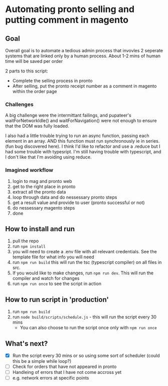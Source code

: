 # Automating pronto selling and putting comment in magento

## Goal

Overall goal is to automate a tedious admin process that invovles 2 seperate systems that are linked only by a human process. About 1-2 mins of human time will be saved per order

2 parts to this script:

- Complete the selling process in pronto
- After selling, put the pronto receipt number as a comment in magento within the order page

### Challenges

A big challenge were the intermittant failings, and pupateer's waitForNetworkIdle() and waitForNavigation() were not enough to ensure that the DOM was fully loaded.

I also had a little trouble trying to run an async function, passing each element in an array. AND this function must run synchronously ie in series. (fun bug discovered here). I think I'd like to refactor and use a .reduce but I had some trouble with typesript. I'm still having trouble with typescript, and I don't like that I'm avoiding using reduce.

### Imagined workflow

1. login to mag and pronto web
2. get to the right place in pronto
3. extract all the pronto data
4. loop through data and do nessessary pronto steps
5. get a result value and provide to user (pronto successful or not)
6. do nessessary magento steps
7. done

## How to install and run

1. pull the repo
2. run `npm install`
3. you will need to create a .env file with all relevant credentials. See the template file for what info you will need
4. run `npm run build` this will run the tsc (typescript compiler) on all files in src.
5. If you would like to make changes, run `npm run dev`. This will run the compiler and watch for changes
6. run `npm run once` to see the script in action

## How to run script in 'production'

1. run `npm run build`
2. run `node build/scripts/schedule.js` - this will run the script every 30 mins
   - You can also choose to run the script once only with
     `npm run once`

## What's next?

- [x] Run the script every 30 mins or so using some sort of scheduler (could this be a simple while loop?)
- [ ] Check for orders that have not appeared in pronto
- [ ] Handleing of errors that I have not come accross yet
- [ ] e.g. network errors at specific points
